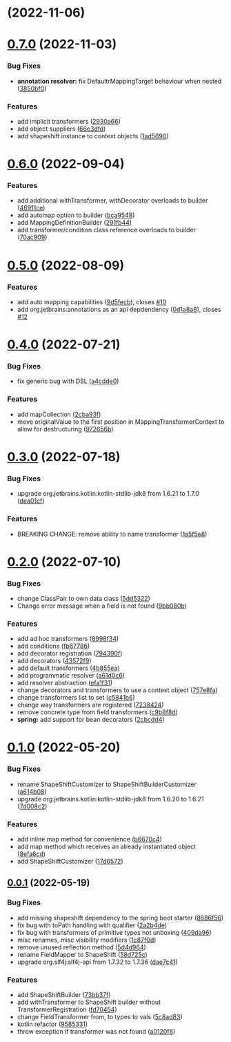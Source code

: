 # [](https://github.com/krud-dev/shapeshift/compare/v0.7.0...v) (2022-11-06)



# [0.7.0](https://github.com/krud-dev/shapeshift/compare/v0.6.0...v0.7.0) (2022-11-03)


### Bug Fixes

* **annotation resolver:** fix DefaultrMappingTarget behaviour when nested ([3850bf0](https://github.com/krud-dev/shapeshift/commit/3850bf0aff8add48a36457c57b976953c85925ca))


### Features

* add implicit transformers ([2930a66](https://github.com/krud-dev/shapeshift/commit/2930a667556dfe7b1051dbc81f2ff1ece0e973eb))
* add object suppliers ([66e3dfd](https://github.com/krud-dev/shapeshift/commit/66e3dfd0c567968ade83c4bc408165da3289dcd0))
* add shapeshift instance to context objects ([1ad5690](https://github.com/krud-dev/shapeshift/commit/1ad56908a3eeb08f05ba81aa7342ec80b0185b29))



# [0.6.0](https://github.com/krud-dev/shapeshift/compare/v0.5.0...v0.6.0) (2022-09-04)


### Features

* add additional withTransformer, withDecorator overloads to builder ([46911ce](https://github.com/krud-dev/shapeshift/commit/46911ce5bae44b9760070f21714b382ac9a4c4d2))
* add automap option to builder ([bca9548](https://github.com/krud-dev/shapeshift/commit/bca9548d173280f8adfd2b40896c361a5e15b5cd))
* add MappingDefinitionBuilder ([291fb44](https://github.com/krud-dev/shapeshift/commit/291fb44dc1d9591d0e554747226526aa2765ac92))
* add transformer/condition class reference overloads to builder ([70ac909](https://github.com/krud-dev/shapeshift/commit/70ac909eaf52651ce4bd0caccc6c8df40df476b4))



# [0.5.0](https://github.com/krud-dev/shapeshift/compare/v0.4.0...v0.5.0) (2022-08-09)


### Features

* add auto mapping capabilities ([9d5fecb](https://github.com/krud-dev/shapeshift/commit/9d5fecbb75210d6327a6e52262e5e491fc3e5c3f)), closes [#10](https://github.com/krud-dev/shapeshift/issues/10)
* add org.jetbrains:annotations as an api depdendency ([0d1a8a8](https://github.com/krud-dev/shapeshift/commit/0d1a8a8eb606b4c5746d7fc6ebdfd7a03ce2cdf3)), closes [#12](https://github.com/krud-dev/shapeshift/issues/12)



# [0.4.0](https://github.com/krud-dev/shapeshift/compare/v0.3.0...v0.4.0) (2022-07-21)


### Bug Fixes

* fix generic bug with DSL ([a4cdde0](https://github.com/krud-dev/shapeshift/commit/a4cdde0283970fb13c04370e1789c0838cf0b449))


### Features

* add mapCollection ([2cba93f](https://github.com/krud-dev/shapeshift/commit/2cba93fc02968e504d8e18f4e966ccca6b8c111d))
* move originalValue to the first position in MappingTransformerContext to allow for destructuring ([972656b](https://github.com/krud-dev/shapeshift/commit/972656b5b5ca45d6ba112b1d729dc9c02af1bc6c))



# [0.3.0](https://github.com/krud-dev/shapeshift/compare/v0.2.0...v0.3.0) (2022-07-18)


### Bug Fixes

* upgrade org.jetbrains.kotlin:kotlin-stdlib-jdk8 from 1.6.21 to 1.7.0 ([dea01cf](https://github.com/krud-dev/shapeshift/commit/dea01cfdb6e9c4561076b0c92dc816262ff9c5d5))


### Features

* BREAKING CHANGE: remove ability to name transformer ([1a5f5e8](https://github.com/krud-dev/shapeshift/commit/1a5f5e895e1e448d24145ee275f9b9fea27a7f00))



# [0.2.0](https://github.com/krud-dev/shapeshift/compare/v0.1.0...v0.2.0) (2022-07-10)


### Bug Fixes

* change ClassPair to own data class ([5dd5322](https://github.com/krud-dev/shapeshift/commit/5dd532231ad6238bc67240d56cbda4af566bbbf4))
* Change error message when a field is not found ([9bb080b](https://github.com/krud-dev/shapeshift/commit/9bb080b15be59be685cc99f0ae5e407e2ec444ef))


### Features

* add ad hoc transformers ([8998f34](https://github.com/krud-dev/shapeshift/commit/8998f347d89aca0aa3aaf70689a073f473eace01))
* add conditions ([fb67786](https://github.com/krud-dev/shapeshift/commit/fb677863ed29151006389942738fce72b928f71d))
* add decorator registration ([794390f](https://github.com/krud-dev/shapeshift/commit/794390f2287f1977dbf0118c203fe8e9ab581f9f))
* add decorators ([43572f9](https://github.com/krud-dev/shapeshift/commit/43572f9f8c0507a4d38c9935c1d9bcbf2f9976cd))
* add default transformers ([4b855ea](https://github.com/krud-dev/shapeshift/commit/4b855ea2e13d5295367b3701f6dade3f2663dac3))
* add programmatic resolver ([a61d0c6](https://github.com/krud-dev/shapeshift/commit/a61d0c64e8353d5fcc65a9f01265197ab4efd578))
* add resolver abstraction ([efa1f31](https://github.com/krud-dev/shapeshift/commit/efa1f31545d9745c92dc6e92ef71ddbed49778c4))
* change decorators and transformers to use a context object ([757e8fa](https://github.com/krud-dev/shapeshift/commit/757e8fad7ecb4e2cf279568225c618723c9b2f1d))
* change transformers list to set ([c5841b6](https://github.com/krud-dev/shapeshift/commit/c5841b69414f28af8386625a650061c5517f2d9b))
* change way transformers are registered ([7238424](https://github.com/krud-dev/shapeshift/commit/7238424d234e0350c6c19eb76f3674271d827770))
* remove concrete type from field transformers ([c9b8f8d](https://github.com/krud-dev/shapeshift/commit/c9b8f8d27ca486c52d63f977a288a59c297229ac))
* **spring:** add support for bean decorators ([2cbcdd4](https://github.com/krud-dev/shapeshift/commit/2cbcdd450551f6826979f07f93c17b00c64c1c4b))



# [0.1.0](https://github.com/krud-dev/shapeshift/compare/v0.0.1...v0.1.0) (2022-05-20)


### Bug Fixes

* rename ShapeShiftCustomizer to ShapeShiftBuilderCustomizer ([a614b08](https://github.com/krud-dev/shapeshift/commit/a614b08d1b818ee0618bc922dd4001588ac9f7d3))
* upgrade org.jetbrains.kotlin:kotlin-stdlib-jdk8 from 1.6.20 to 1.6.21 ([7d008c2](https://github.com/krud-dev/shapeshift/commit/7d008c272bf3373e5da91f6a8ac68fb700bacc01))


### Features

* add inline map method for convenience ([b6670c4](https://github.com/krud-dev/shapeshift/commit/b6670c47011d47617f232e51d9e2a628d8143816))
* add map method which receives an already instantiated object ([8efa6cd](https://github.com/krud-dev/shapeshift/commit/8efa6cdc5cddfd198635585f6446234cc4580c5b))
* add ShapeShiftCustomizer ([17d6572](https://github.com/krud-dev/shapeshift/commit/17d6572a8ad8e1e33a448a0ab921ecbfe2c081cf))



## [0.0.1](https://github.com/krud-dev/shapeshift/compare/9585331c42d8ced5db7bce17fd38bdc364d990d7...v0.0.1) (2022-05-19)


### Bug Fixes

* add missing shapeshift dependency to the spring boot starter ([8686f56](https://github.com/krud-dev/shapeshift/commit/8686f564e7196dbc19fb8b6089fd0df3341bb72c))
* fix bug with toPath handling with qualifier ([2a2b4de](https://github.com/krud-dev/shapeshift/commit/2a2b4de401fd670828492c4aa13e784c5393ca78))
* fix bug with transformers of primitive types not unboxing ([409da96](https://github.com/krud-dev/shapeshift/commit/409da964c5c5e4f757efc70143e946fd4e7471ee))
* misc renames, misc visibility modifiers ([1c87f0d](https://github.com/krud-dev/shapeshift/commit/1c87f0d1c154f9c9066c5f0a154cccd7008d486d))
* remove unused reflection method ([5d4d964](https://github.com/krud-dev/shapeshift/commit/5d4d9648d611a91df4d27a11dbdb122af1cac981))
* rename FieldMapper to ShapeShift ([58d725c](https://github.com/krud-dev/shapeshift/commit/58d725cf866ad54a7e1216c2ffdd3977bdfafa8b))
* upgrade org.slf4j:slf4j-api from 1.7.32 to 1.7.36 ([dae7c41](https://github.com/krud-dev/shapeshift/commit/dae7c41d88feafa963fbddcea66d8a80af8193c7))


### Features

* add ShapeShiftBuilder ([73bb37f](https://github.com/krud-dev/shapeshift/commit/73bb37f5142282fdb317b0c19defc7a920c53bef))
* add withTransformer to ShapeShift builder without TransformerRegistration ([fd70454](https://github.com/krud-dev/shapeshift/commit/fd70454deb34071bce54b22a8a0aa213a066f352))
* change FieldTransformer from, to types to vals ([5c8ad83](https://github.com/krud-dev/shapeshift/commit/5c8ad83744d0e05f01313ba2c0049fafdad20965))
* kotlin refactor ([9585331](https://github.com/krud-dev/shapeshift/commit/9585331c42d8ced5db7bce17fd38bdc364d990d7))
* throw exception if transformer was not found ([a0120f8](https://github.com/krud-dev/shapeshift/commit/a0120f8d798d4361d61bd729cf526622cdec1643))



